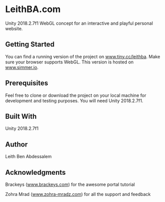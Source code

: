 # LeithBA.com
Unity 2018.2.7f1 WebGL concept for an interactive and playful personal website.

## Getting Started
You can find a running version of the project on www.tiny.cc/leithba. Make sure your browser supports WebGL. This version is hosted on www.simmer.io.

## Prerequisites
Feel free to clone or download the project on your local machine for development and testing purposes. You will need Unity 2018.2.7f1.

## Built With
Unity 2018.2.7f1

## Author
Leith Ben Abdessalem

## Acknowledgments
Brackeys (www.brackeys.com) for the awesome portal tutorial

Zohra Mrad (www.zohra-mradz.com) for all the support and feedback

